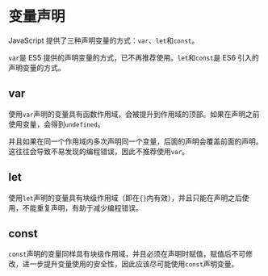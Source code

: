 # 变量声明

JavaScript 提供了三种声明变量的方式：`var`、`let`和`const`。

`var`是 ES5 提供的声明变量的方式，已不再推荐使用。`let`和`const`是 ES6 引入的声明变量的方式。

## var

使用`var`声明的变量具有函数作用域，会被提升到作用域的顶部。如果在声明之前使用变量，会得到`undefined`。

并且如果在同一个作用域内多次声明同一个变量，后面的声明会覆盖前面的声明。这往往会导致不易发现的编程错误，因此不推荐使用`var`。

## let

使用`let`声明的变量具有块级作用域（即在`{}`内有效），并且只能在声明之后使用，不能重复声明，有助于减少编程错误。

## const

`const`声明的变量同样具有块级作用域，并且必须在声明时赋值，赋值后不可修改，进一步提升变量使用的安全性，因此应该尽可能使用`const`声明变量。
